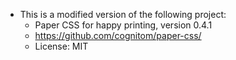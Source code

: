 - This is a modified version of the following project:
    - Paper CSS for happy printing, version 0.4.1
    - https://github.com/cognitom/paper-css/
    - License: MIT